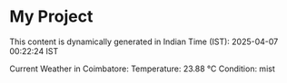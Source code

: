 # My Project

This content is dynamically generated in Indian Time (IST): 2025-04-07 00:22:24 IST


Current Weather in Coimbatore:
Temperature: 23.88 °C
Condition: mist

